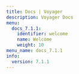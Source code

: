 ```yaml
---
title: Docs | Voyager
description: Voyager Docs
menu:
  docs_7.1.1:
    identifier: welcome
    name: Welcome
    weight: 10
menu_name: docs_7.1.1
info:
  version: 7.1.1
---
```


